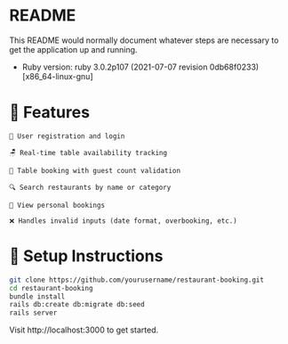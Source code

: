 # README

This README would normally document whatever steps are necessary to get the
application up and running.

* Ruby version: ruby 3.0.2p107 (2021-07-07 revision 0db68f0233) [x86_64-linux-gnu]  



# 🚀 Features  

    👤 User registration and login  

    🪑 Real-time table availability tracking  

    📆 Table booking with guest count validation  

    🔍 Search restaurants by name or category  

    📂 View personal bookings  

    ❌ Handles invalid inputs (date format, overbooking, etc.) 
    
# 🧪 Setup Instructions  
```sh  
git clone https://github.com/yourusername/restaurant-booking.git  
cd restaurant-booking  
bundle install  
rails db:create db:migrate db:seed  
rails server  
```  
Visit http://localhost:3000 to get started.  

